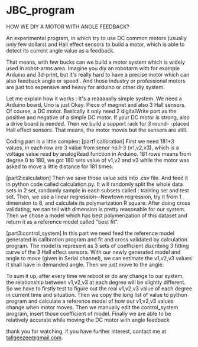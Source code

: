 # JBC_program

HOW WE DIY A MOTOR WITH ANGLE FEEDBACK?

An experimental program, in which try to use DC common motors (usually only few dollars) and Hall effect sensors to build 
a motor, which is able to detect its current angle value as a feedback.

That means, with few bucks can we build a motor system which is widely used in robot-arms area. Imagine you diy an robotarm 
with for example Arduino and 3d-print, but it's really hard to have a precise motor which can also feedback angle or speed .
And those industry or professional motors are just too expensive and heavy for arduino or other diy system. 

Let me explain how it works : It's a reaaaaally simple system. We need a Arduino board, Uno is just Okay. Piece of magnet and 
also 3 Hall sensors. Of course, a DC motor. Basically it only need 2 digitalWrite port as the positive and negative of a 
simple DC motor. If your DC motor is strong, also a drive board is needed. Then we build a support rack for 3 round-
-placed Hall effect sensors. That means, the motor moves but the sensors are still.

Coding part is a little complex: 
[part1:calibration] First we need 181*3 values, in each row are 3 value from senor no.1-3 (v1,v2,v3), which is 
a voltage value read by analogRead function in Arduino. 181 rows means from degree 0 to 180, we got 180 sets value of 
v1,v2 and v3 while the motor was asked to move a little distance for 181 times.

[part2:calculation] Then we save those value sets into .csv file. And feed it in python code called calculation.py.
It will randomly split the whole data sets in 2 set, randomly sample in each subsets called : training set and test set.
Then, we use a linear regression--Newtown regression, try it from 1 dimension to 8, and calculate its polymerization R 
square. After doing cross validating, we can tell with dimension is pretty reasonable for our system. Then we chose a model which 
has best polymerization of this dataset and return it as a reference model called "best fit".

[part3:control_system] In this part we need feed the reference model generated in calibration program and fit and cross 
validated by calculation program. The model is represent as 3 sets of coefficient discribing 3 fitting curve of  the 3 Hall
effect sensors. With our newly generated model and angle to move (given in Serial channel), we can estimate the v1,v2,v3
values it shall have in demanded angle. Then we just move to the angle.

To sum it up, after every time we reboot or do any change to our system, the relationship between v1,v2,v3 at each degree
will be slightly different. So we have to firstly test to figure out the real v1,v2,v3 value of each degree in current time
and situation. Then we copy the long list of value to python program and calculate a reference model of how our v1,v2,v3 
values change when motor moves. Then we manually edit the control_system program, insert those coefficient of model.
Finally we are able to be relatively accurate while moving the DC motor with angle feedback

thank you for watching, if you have further interest, contact me at tallgeezee@gmail.com.

